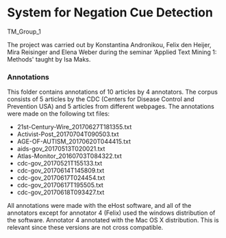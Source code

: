 # System for Negation Cue Detection
TM_Group_1

The project was carried out by Konstantina Andronikou, Felix den Heijer, Mira Reisinger and Elena Weber during the seminar ‘Applied Text Mining 1: Methods' taught by Isa Maks.

### Annotations
This folder contains annotations of 10 articles by 4 annotators. The corpus consists of 5 articles by the CDC (Centers for Disease Control and Prevention USA) and 5 articles from different webpages. The annotations were made on the following txt files:

* 21st-Century-Wire_20170627T181355.txt
* Activist-Post_20170704T090503.txt
* AGE-OF-AUTISM_20170620T044415.txt
* aids-gov_20170513T020021.txt
* Atlas-Monitor_20160703T084322.txt
* cdc-gov_20170521T155133.txt
* cdc-gov_20170614T145809.txt
* cdc-gov_20170617T024454.txt
* cdc-gov_20170617T195505.txt
* cdc-gov_20170618T093427.txt

All annotations were made with the eHost software, and all of the annotators except for annotator 4 (Felix) used the windows distribution of the software. Annotator 4 annotated with the Mac OS X distribution. This is relevant since these versions are not cross compatible.

